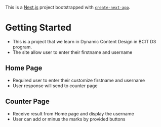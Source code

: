 This is a [Next.js](https://nextjs.org/) project bootstrapped with [`create-next-app`](https://github.com/vercel/next.js/tree/canary/packages/create-next-app).

# Getting Started

- This is a project that we learn in Dynamic Content Design in BCIT D3 program.
- The site allow user to enter their firstname and username

## Home Page

- Required user to enter their customize firstname and username
- User response will send to counter page

## Counter Page

- Receive result from Home page and display the username
- User can add or minus the marks by provided buttons